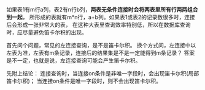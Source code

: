 如果表1有m行a列，表2有n行b列，**两表无条件连接时会将两表里所有行两两组合到一起**，
所形成的表就有m*n行，a+b列。如果表1或表2的记录数很多时，连接后会形成一张非常大的表，
在这种大表里查询效率特别低，所以在数据库查询时，应尽量避免笛卡尔积的出现。

首先问个问题，常见的左连接查询，是不是笛卡尔积。
换个方式问，左连接中以左表为准，左表有m条记录，连接后的结果集是不是一定能得到m条记录？
答案是不一定，也就是说，左连接查询可能会产生笛卡尔积。

先附上结论：
连接查询时，当连接on条件是非唯一字段时，会出现笛卡尔积(局部笛卡尔积)；
当连接on条件是唯一字段时，则不会出现笛卡尔积。
